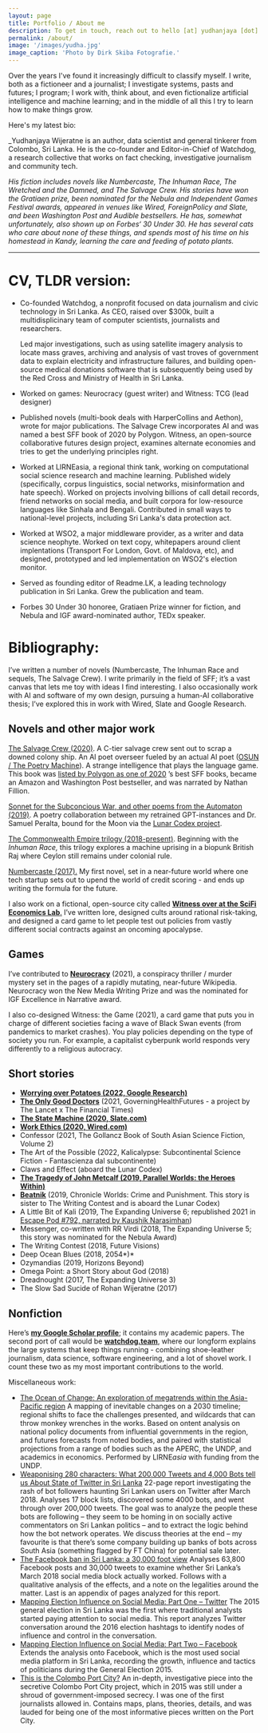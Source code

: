 ```yaml
---
layout: page
title: Portfolio / About me
description: To get in touch, reach out to hello [at] yudhanjaya [dot] com, or contact fingan [at] zenoagency [dot] com to talk to my agent. Responses from my end may take time. 
permalink: /about/
image: '/images/yudha.jpg'
image_caption: 'Photo by Dirk Skiba Fotografie.'
---
```



 

Over the years I've found it increasingly difficult to classify myself. I write, both as a fictioneer and a journalist; I investigate systems, pasts and futures; I program; I work with, think about, and even fictionalize artificial intelligence and machine learning; and in the middle of all this I try to learn how to make things grow. 

Here's my latest bio:

_Yudhanjaya Wijeratne is an author, data scientist and general tinkerer from Colombo, Sri Lanka. He is the co-founder and Editor-in-Chief of Watchdog, a research collective that works on fact checking, investigative journalism and community tech.  

*His fiction includes novels like Numbercaste, The Inhuman Race, The Wretched and the Damned, and The Salvage Crew. His stories have won the Gratiaen prize, been nominated for the Nebula and Independent Games Festival awards, appeared in venues like Wired, ForeignPolicy and Slate, and been Washington Post and Audible bestsellers. He has, somewhat unfortunately, also shown up on Forbes‘ 30 Under 30. He has several cats who care about none of these things, and spends most of his time on his homestead in Kandy, learning the care and feeding of potato plants.*


---

# CV, TLDR version:


* Co-founded Watchdog, a nonprofit focused on data journalism and civic technology in Sri Lanka. As CEO, raised over $300k, built a multidisplicinary team of computer scientists, journalists and researchers. 
  
  Led major investigations, such as using satellite imagery analysis to locate mass graves, archiving and analysis of vast troves of government data to explain electricity and infrastructure failures, and building open-source medical donations software that is subsequently being used by the Red Cross and Ministry of Health in Sri Lanka.

* Worked on games: Neurocracy (guest writer) and Witness: TCG (lead designer)

* Published novels (multi-book deals with HarperCollins and Aethon), wrote for major publications. The Salvage Crew incorporates AI and was named a best SFF book of 2020 by Polygon. Witness, an open-source collaborative futures design project, examines alternate economies and tries to get the underlying principles right.

* Worked at LIRNEasia, a regional think tank, working on computational social science research and machine learning. Published widely (specifically, corpus linguistics, social networks, misinformation and hate speech). Worked on projects involving billions of call detail records, friend networks on social media, and built corpora for low-resource languages like Sinhala and Bengali. Contributed in small ways to national-level projects, including Sri Lanka's data protection act.

* Worked at WSO2, a major middleware provider, as a writer and data science neophyte. Worked on text copy, whitepapers around client implentations (Transport For London, Govt. of Maldova, etc), and designed, prototyped and led implementation on WSO2's election monitor.

* Served as founding editor of Readme.LK, a leading technology publication in Sri Lanka. Grew the publication and team.
  
* Forbes 30 Under 30 honoree, Gratiaen Prize winner for fiction, and Nebula and IGF award-nominated author, TEDx speaker.

# Bibliography: 

I’ve written a number of novels (Numbercaste, The Inhuman Race and sequels, The Salvage Crew). I write primarily in the field of SFF; it’s a vast canvas that lets me toy with ideas I find interesting. I also occasionally work with AI and software of my own design, pursuing a human-AI collaborative thesis; I’ve explored this in work with Wired, Slate and Google Research.


## Novels and other major work

[The Salvage Crew (2020)](https://www.notion.so/The-Salvage-Crew-3577b41481b2405d94ca21f1d8ede1f7?pvs=21). A C-tier salvage crew sent out to scrap a downed colony ship. An AI poet overseer fueled by an actual AI poet ([OSUN / The Poetry Machine](https://www.notion.so/OSUN-The-Poetry-Machine-d90a584526d04438a04b83f6c010456b?pvs=21)). A strange intelligence that plays the language game. This book was [listed by Polygon as one of 2020](https://www.polygon.com/22220762/best-books-2020-sci-fi-fantasy) ’s best SFF books, became an Amazon and Washington Post bestseller, and was narrated by Nathan Fillion.

[Sonnet for the Subconcious War, and other poems from the Automaton (2019)](https://www.notion.so/OSUN-The-Poetry-Machine-d90a584526d04438a04b83f6c010456b?pvs=21). A poetry collaboration between my retrained GPT-instances and Dr. Samuel Peralta, bound for the Moon via the [Lunar Codex project](https://www.lunarcodex.com/).

[The Commonwealth Empire trilogy (2018-present)](https://www.notion.so/The-Commonwealth-Empire-Trilogy-0db40ccfe8c14c30be0acbdbc99a33bc?pvs=21). Beginning with the *Inhuman Race,* this trilogy explores a machine uprising in a biopunk British Raj where Ceylon still remains under colonial rule.

[Numbercaste (2017).](https://www.notion.so/Numbercaste-bc3c93076dc445f2bd111683a99c0552?pvs=21) My first novel, set in a near-future world where one tech startup sets out to upend the world of credit scoring - and ends up writing the formula for the future.

I also work on a fictional, open-source city called [**Witness over at the SciFi Economics Lab**.](http://scifieconomics.world/) I’ve written lore, designed cults around rational risk-taking, and designed a card game to let people test out policies from vastly different social contracts against an oncoming apocalypse.

## Games

I’ve contributed to **[Neurocracy](https://www.theverge.com/2021/7/14/22577088/neurocracy-wikipedia-murder-mystery-game)** (2021), a conspiracy thriller / murder mystery set in the pages of a rapidly mutating, near-future Wikipedia. Neurocracy won the New Media Writing Prize and was the nominated for IGF Excellence in Narrative award.

I also co-designed Witness: the Game (2021), a card game that puts you in charge of different societies facing a wave of Black Swan events (from pandemics to market crashes). You play policies depending on the type of society you run. For example, a capitalist cyberpunk world responds very differently to a religious autocracy.

## Short stories

- [**Worrying over Potatoes (2022, Google Research)**](https://wordcraft-writers-workshop.appspot.com/stories/yudhanjaya-wijeratne)
- [**The Only Good Doctors**](https://www.governinghealthfutures2030.org/wp-content/uploads/2021/12/Only-the-Good-doctors.pdf) (2021, GoverningHealthFutures - a project by The Lancet x The Financial Times)
- [**The State Machine (2020, Slate.com)**](https://slate.com/technology/2020/09/state-machine-yudhanjaya-wijeratne.html)
- [**Work Ethics (2020, Wired.com)**](https://www.wired.com/story/future-of-work-work-ethics-yudhanjaya-wijeratne/)
- Confessor (2021, The Gollancz Book of South Asian Science Fiction, Volume 2)
- The Art of the Possible (2022, Kalicalypse: Subcontinental Science Fiction - Fantascienza dal subcontinente)
- Claws and Effect (aboard the Lunar Codex)
- [**The Tragedy of John Metcalf (2019, Parallel Worlds: the Heroes Within)**](https://www.amazon.com/Parallel-Worlds-L-J-Hachmeister-ebook/dp/B07V6PM444)
- [**Beatnik**](https://www.amazon.com/Chronicle-Worlds-Punishment-Future-Chronicles-ebook/dp/B07YMSGK11) (2019, Chronicle Worlds: Crime and Punishment. This story is sister to The Writing Contest and is aboard the Lunar Codex)
- A Little Bit of Kali (2019, The Expanding Universe 6; republished 2021 in [Escape Pod #792, narrated by Kaushik Narasimhan](https://escapepod.org/2021/07/08/escape-pod-792-a-little-bit-of-kali-part-1/))
- Messenger, co-written with RR Virdi (2018, The Expanding Universe 5; this story was nominated for the Nebula Award)
- The Writing Contest (2018, Future Visions)
- Deep Ocean Blues (2018, 2054*)*
- Ozymandias (2019, Horizons Beyond)
- Omega Point: a Short Story about God (2018)
- Dreadnought (2017, The Expanding Universe 3)
- The Slow Sad Sucide of Rohan Wijeratne (2017)


## **Nonfiction**

Here’s **[my Google Scholar profile](https://scholar.google.com/citations?user=iWHwBQEAAAAJ&hl=en&oi=ao)**; it contains my academic papers. The second port of call would be [**watchdog.team**](https://watchdog.team/), where our longform explains the large systems that keep things running - combining shoe-leather journalism, data science, software engineering, and a lot of shovel work. I count these two as my most important contributions to the world. 

Miscellaneous work:

- [The Ocean of Change: An exploration of megatrends within the Asia-Pacific region](https://lirneasia.net/megatrends) A mapping of inevitable changes on a 2030 timeline; regional shifts to face the challenges presented, and wildcards that can throw monkey wrenches in the works. Based on ontent analysis on national policy documents from influential governments in the region, and futures forecasts from noted bodies, and paired with statistical projections from a range of bodies such as the APERC, the UNDP, and academics in economics. Performed by LIRNE*asia* with funding from the UNDP.
- [Weaponising 280 characters: What 200,000 Tweets and 4,000 Bots tell us About State of Twitter in Sri Lanka](https://www.cpalanka.org/weaponising-280-characters-what-200000-tweets-and-4000-bots-tell-us-about-state-of-twitter-in-sri-lanka/) 22-page report investigating the rash of bot followers haunting Sri Lankan users on Twitter after March 2018. Analyses 17 block lists, discovered some 4000 bots, and went through over 200,000 tweets. The goal was to analyze the people these bots are following – they seem to be homing in on socially active commentators on Sri Lankan politics – and to extract the logic behind how the bot network operates. We discuss theories at the end – my favourite is that there’s some company building up banks of bots across South Asia (something flagged by FT China) for potential sale later.
- [The Facebook ban in Sri Lanka: a 30,000 foot view](https://drive.google.com/open?id=1PcCLYh20K2a73iPGwmvub-Ya16lwTQpL) Analyses 63,800 Facebook posts and 30,000 tweets to examine whether Sri Lanka’s March 2018 social media block actually worked. Follows with a qualitative analysis of the effects, and a note on the legalities around the matter. Last is an appendix of pages analyzed for this report.
- [Mapping Election Influence on Social Media: Part One – Twitter](https://drive.google.com/open?id=1X2q6zEPaQw8d0dUyBE1ZB8N5F_NMdVGN) The 2015 general election in Sri Lanka was the first where traditional analysts started paying attention to social media. This report analyzes Twitter conversation around the 2016 election hashtags to identify nodes of influence and control in the conversation.
- [Mapping Election Influence on Social Media: Part Two – Facebook](https://drive.google.com/open?id=16SvmtHs4D4oamuLtgVMh8j2JmpoVFumm) Extends the analysis onto Facebook, which is the most used social media platform in Sri Lanka, recording the growth, influence and tactics of politicians during the General Election 2015.
- [This is the Colombo Port City?](https://drive.google.com/open?id=1rJU9ClIa9gYeqwXXJrMb58o7QvJGT5V-) An in-depth, investigative piece into the secretive Colombo Port City project, which in 2015 was still under a shroud of government-imposed secrecy. I was one of the first journalists allowed in. Contains maps, plans, theories, details, and was lauded for being one of the most informative pieces written on the Port City.
